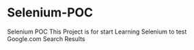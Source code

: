 # Selenium-POC
Selenium POC
This Project is for start Learning Selenium to test Google.com Search Results
